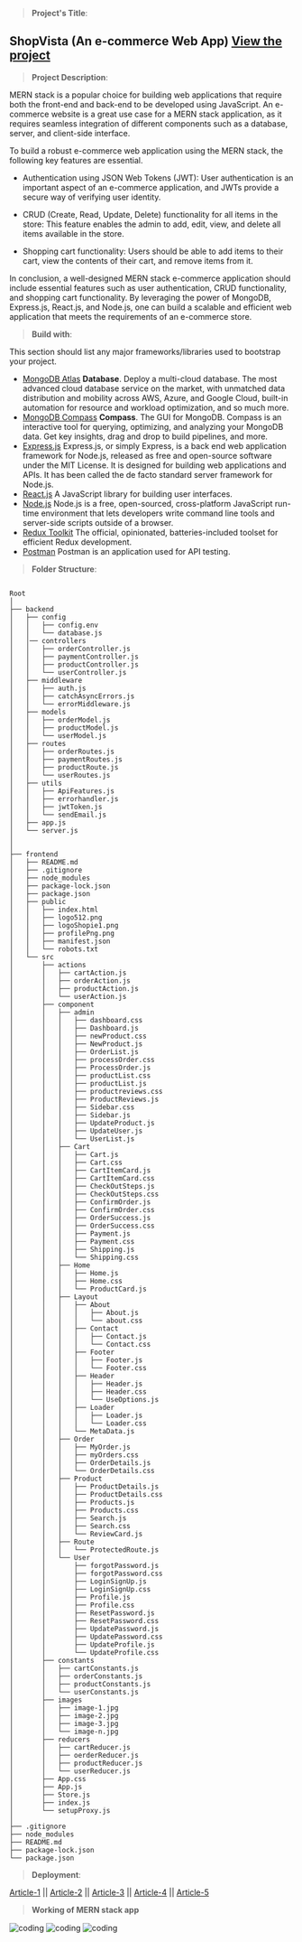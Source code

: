 > **Project's Title**:
 ## **ShopVista (An e-commerce Web App)** [View the project]()
 
> **Project Description**:

MERN stack is a popular choice for building web applications that require both the front-end and back-end to be developed using JavaScript. An e-commerce website is a great use case for a MERN stack application, as it requires seamless integration of different components such as a database, server, and client-side interface.

To build a robust e-commerce web application using the MERN stack, the following key features are essential.

* Authentication using JSON Web Tokens (JWT): User authentication is an important aspect of an e-commerce application, and JWTs provide a secure way of verifying user identity.

* CRUD (Create, Read, Update, Delete) functionality for all items in the store: This feature enables the admin to add, edit, view, and delete all items available in the store.

* Shopping cart functionality: Users should be able to add items to their cart, view the contents of their cart, and remove items from it.

In conclusion, a well-designed MERN stack e-commerce application should include essential features such as user authentication, CRUD functionality, and shopping cart functionality. By leveraging the power of MongoDB, Express.js, React.js, and Node.js, one can build a scalable and efficient web application that meets the requirements of an e-commerce store.


> **Build with**:

This section should list any major frameworks/libraries used to bootstrap your project.

* [MongoDB Atlas](https://www.mongodb.com/atlas/database)
  **Database**. Deploy a multi-cloud database.
  The most advanced cloud database service on the market, with unmatched data distribution and mobility across AWS, Azure, and Google Cloud, built-in automation for resource and workload optimization, and so much more.
* [MongoDB Compass](https://www.mongodb.com/products/compass)
  **Compass**. The GUI for MongoDB.
  Compass is an interactive tool for querying, optimizing, and analyzing your MongoDB data. Get key insights, drag and drop to build pipelines, and more.
* [Express.js](https://expressjs.com/)
  Express.js, or simply Express, is a back end web application framework for Node.js, released as free and open-source software under the MIT License. It is designed for building web applications and APIs. It has been called the de facto standard server framework for Node.js.
* [React.js](https://reactjs.org/)
  A JavaScript library for building user interfaces.
* [Node.js](https://nodejs.org/en/)
  Node.js is a free, open-sourced, cross-platform JavaScript run-time environment that lets developers write command line tools and server-side scripts outside of a browser.
* [Redux Toolkit](https://redux-toolkit.js.org/)
  The official, opinionated, batteries-included toolset for efficient Redux development.
* [Postman](https://www.postman.com/)
  Postman is an application used for API testing.

> **Folder Structure**:

```

Root
│
├── backend
│   ├── config
│   │   ├── config.env
│   │   └── database.js
│   │── controllers
│   │   ├── orderController.js
│   │   ├── paymentController.js
│   │   ├── productController.js
│   │   └── userController.js
│   ├── middleware
│   │   ├── auth.js
│   │   ├── catchAsyncErrors.js
│   │   └── errorMiddleware.js
│   ├── models
│   │   ├── orderModel.js
│   │   ├── productModel.js
│   │   └── userModel.js
│   ├── routes
│   │   ├── orderRoutes.js
│   │   ├── paymentRoutes.js
│   │   ├── productRoute.js
│   │   └── userRoutes.js
│   ├── utils
│   │   ├── ApiFeatures.js
│   │   ├── errorhandler.js
│   │   ├── jwtToken.js
│   │   └── sendEmail.js
│   ├── app.js
│   └── server.js
│
│
├── frontend
│   ├── README.md
│   ├── .gitignore
│   ├── node_modules
│   ├── package-lock.json
│   ├── package.json
│   ├── public
│   │   ├── index.html
│   │   ├── logo512.png
│   │   ├── logoShopie1.png
│   │   ├── profilePng.png
│   │   ├── manifest.json
│   │   └── robots.txt
│   └── src
│       ├── actions
│       │   ├── cartAction.js
│       │   ├── orderAction.js
│       │   ├── productAction.js
│       │   └── userAction.js
│       ├── component
│       │   ├── admin
│       │   │   ├── dashboard.css
│       │   │   ├── Dashboard.js
│       │   │   ├── newProduct.css
│       │   │   ├── NewProduct.js
│       │   │   ├── OrderList.js
│       │   │   ├── processOrder.css
│       │   │   ├── ProcessOrder.js
│       │   │   ├── productList.css
│       │   │   ├── productList.js
│       │   │   ├── productreviews.css
│       │   │   ├── ProductReviews.js
│       │   │   ├── Sidebar.css
│       │   │   ├── Sidebar.js
│       │   │   ├── UpdateProduct.js
│       │   │   ├── UpdateUser.js
│       │   │   └── UserList.js
│       │   ├── Cart
│       │   │   ├── Cart.js
│       │   │   ├── Cart.css
│       │   │   ├── CartItemCard.js
│       │   │   ├── CartItemCard.css
│       │   │   ├── CheckOutSteps.js
│       │   │   ├── CheckOutSteps.css
│       │   │   ├── ConfirmOrder.js
│       │   │   ├── ConfirmOrder.css
│       │   │   ├── OrderSuccess.js
│       │   │   ├── OrderSuccess.css
│       │   │   ├── Payment.js
│       │   │   ├── Payment.css
│       │   │   ├── Shipping.js
│       │   │   └── Shipping.css
│       │   ├── Home
│       │   │   ├── Home.js
│       │   │   ├── Home.css
│       │   │   └── ProductCard.js
│       │   ├── Layout
│       │   │   ├── About
│       │   │   │   ├── About.js
│       │   │   │   └── about.css
│       │   │   ├── Contact
│       │   │   │   ├── Contact.js
│       │   │   │   └── Contact.css
│       │   │   ├── Footer
│       │   │   │   ├── Footer.js
│       │   │   │   └── Footer.css
│       │   │   ├── Header
│       │   │   │   ├── Header.js
│       │   │   │   ├── Header.css 
│       │   │   │   └── UseOptions.js
│       │   │   ├── Loader
│       │   │   │   ├── Loader.js
│       │   │   │   └── Loader.css
│       │   │   └── MetaData.js
│       │   ├── Order
│       │   │   ├── MyOrder.js
│       │   │   ├── myOrders.css
│       │   │   ├── OrderDetails.js
│       │   │   └── OrderDetails.css
│       │   ├── Product
│       │   │   ├── ProductDetails.js
│       │   │   ├── ProductDetails.css
│       │   │   ├── Products.js
│       │   │   ├── Products.css
│       │   │   ├── Search.js
│       │   │   ├── Search.css
│       │   │   └── ReviewCard.js
│       │   ├── Route 
│       │   │   └── ProtectedRoute.js
│       │   └── User
│       │       ├── forgotPassword.js
│       │       ├── forgotPassword.css
│       │       ├── LoginSignUp.js
│       │       ├── LoginSignUp.css
│       │       ├── Profile.js
│       │       ├── Profile.css
│       │       ├── ResetPassword.js
│       │       ├── ResetPassword.css
│       │       ├── UpdatePassword.js
│       │       ├── UpdatePassword.css
│       │       ├── UpdateProfile.js
│       │       └── UpdateProfile.css 
│       ├── constants
│       │   ├── cartConstants.js
│       │   ├── orderConstants.js
│       │   ├── productConstants.js
│       │   └── userConstants.js
│       ├── images
│       │   ├── image-1.jpg
│       │   ├── image-2.jpg
│       │   ├── image-3.jpg
│       │   └── image-n.jpg
│       ├── reducers
│       │   ├── cartReducer.js
│       │   ├── oerderReducer.js
│       │   ├── productReducer.js
│       │   └── userReducer.js
│       ├── App.css
│       ├── App.js
│       ├── Store.js
│       ├── index.js
│       └── setupProxy.js
│
├── .gitignore
├── node_modules
├── README.md
├── package-lock.json
└── package.json

```

> **Deployment**:

[Article-1](https://medium.com/@vmaineng/how-to-deploy-mern-full-stack-to-render-f7ab380660b6)  || 
[Article-2](https://dev.to/gregpetropoulos/render-deployment-free-tier-of-mern-app-52mk)   ||
[Article-3](https://community.render.com/t/how-to-deploy-frontend-and-backend-on-render/7449)   ||
[Article-4](https://create-react-app.dev/docs/deployment/)   ||
[Article-5](https://stackoverflow.com/questions/68878329/hosting-a-mern-application-with-vercel-in-2021-without-next-js)  

> **Working of MERN stack app**

<img align="center" alt="coding" widht="400" src="https://res.cloudinary.com/shopie/image/upload/v1679739217/mern2_pwg30h.jpg">

<img align="center" alt="coding" widht="400" src="https://res.cloudinary.com/shopie/image/upload/v1679739008/mern1_kaifse.jpg">

<img align="center" alt="coding" widht="400" src="https://res.cloudinary.com/shopie/image/upload/v1679739521/mern3_oxpdob.jpg">
